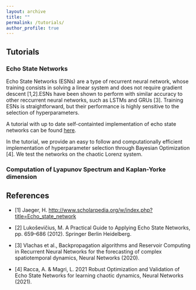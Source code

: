 ```yaml
---
layout: archive
title: ""
permalink: /tutorials/
author_profile: true
---
```


## Tutorials

### Echo State Networks


Echo State Networks (ESNs) are a type of recurrent neural network, whose training consists in solving a linear system and does not require gradient descent [1,2].ESNs have been shown to perform with similar accuracy to other reccurrent neural networks, such as LSTMs and GRUs [3]. 
Training ESNs is straightforward, but their performance is highly sensitive to the selection of hyperparameters. 

A tutorial with up to date self-containted implementation of echo state networks can be found [here](https://github.com/aracca994/Echo-State-Networks).

In the tutorial, we provide an easy to follow and computationally efficient implementation of hyperparameter selection through Bayesian Optimization [4].
We test the networks on the chaotic Lorenz system.


### Computation of Lyapunov Spectrum and Kaplan-Yorke dimension




## References

- [1] Jaeger, H. http://www.scholarpedia.org/w/index.php?title=Echo_state_network

- [2] Lukoševičius, M. A Practical Guide to Applying Echo State Networks, pp. 659–686 (2012). Springer Berlin Heidelberg. 

- [3] Vlachas et al., Backpropagation algorithms and Reservoir Computing in Recurrent Neural Networks for the forecasting of complex spatiotemporal dynamics, Neural Networks (2020).

- [4] Racca, A. & Magri, L. 2021 Robust Optimization and Validation of Echo State Networks for learning chaotic dynamics, Neural Networks (2021).

